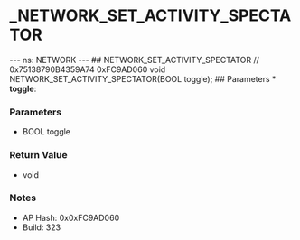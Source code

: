 # _NETWORK_SET_ACTIVITY_SPECTATOR

--- ns: NETWORK --- ## NETWORK_SET_ACTIVITY_SPECTATOR  // 0x75138790B4359A74 0xFC9AD060 void NETWORK_SET_ACTIVITY_SPECTATOR(BOOL toggle);   ## Parameters * **toggle**:

### Parameters
* BOOL toggle

### Return Value
* void

### Notes
* AP Hash: 0x0xFC9AD060
* Build: 323

